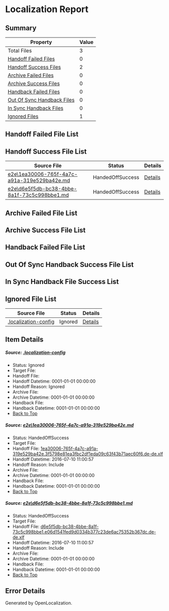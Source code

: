 # <a name='report-top'></a> Localization Report

## Summary
 Property | Value 
 -------- | ----- 
 Total Files | 3
[ Handoff Failed Files ](#handoff-failed-list)| 0
[ Handoff Success Files ](#handoff-success-list)| 2
[ Archive Failed Files ](#archive-failed-list)| 0
[ Archive Success Files ](#archive-success-list)| 0
[ Handback Failed Files ](#handback-failed-list)| 0
[ Out Of Sync Handback Files ](#outofsync-handback-success-list)| 0
[ In Sync Handback Files ](#insync-handback-success-list)| 0
[ Ignored Files ](#ignored-list)| 1

## <a name='handoff-failed-list'></a> Handoff Failed File List

## <a name='handoff-success-list'></a> Handoff Success File List
 Source File | Status | Details 
 ----------- | ------ | ------- 
 [e2e\1ea30006-765f-4a7c-a91a-319e529ba42e.md](https://github.com/OpenLocalizationTestOrg/oltest/blob/8c2ce150cb89e1234b119fe6cb4f4afcecf59d6c/e2e/1ea30006-765f-4a7c-a91a-319e529ba42e.md) | HandedOffSuccess | [Details](#2ae534fb057312c2b4df8b5f7195953d159b60aa1)
 [e2e\d6e5f5db-bc38-4bbe-8a1f-73c5c998bbe1.md](https://github.com/OpenLocalizationTestOrg/oltest/blob/8c2ce150cb89e1234b119fe6cb4f4afcecf59d6c/e2e/d6e5f5db-bc38-4bbe-8a1f-73c5c998bbe1.md) | HandedOffSuccess | [Details](#06a5216797a922907f68a1277bc510e715fb40722)

## <a name='archive-failed-list'></a> Archive Failed File List

## <a name='archive-success-list'></a> Archive Success File List

## <a name='handback-failed-list'></a> Handback Failed File List

## <a name='outofsync-handback-success-list'></a> Out Of Sync Handback Success File List

## <a name='insync-handback-success-list'></a> In Sync Handback File Success List

## <a name='ignored-list'></a> Ignored File List
 Source File | Status | Details 
 ----------- | ------ | ------- 
 [.localization-config](https://github.com/OpenLocalizationTestOrg/oltest/blob/8c2ce150cb89e1234b119fe6cb4f4afcecf59d6c/.localization-config) | Ignored | [Details](#3d4f252ac210baf56311d7e97dcc2db10974dbd20)

## Item Details
##### <a name='3d4f252ac210baf56311d7e97dcc2db10974dbd20'></a> Source: [.localization-config](https://github.com/OpenLocalizationTestOrg/oltest/blob/8c2ce150cb89e1234b119fe6cb4f4afcecf59d6c/.localization-config)
* Status: Ignored
* Target File: 
* Handoff File: 
* Handoff Datetime: 0001-01-01 00:00:00
* Handoff Reason: Ignored
* Archive File: 
* Archive Datetime: 0001-01-01 00:00:00
* Handback File: 
* Handback Datetime: 0001-01-01 00:00:00
* [Back to Top](#report-top)

##### <a name='2ae534fb057312c2b4df8b5f7195953d159b60aa1'></a> Source: [e2e\1ea30006-765f-4a7c-a91a-319e529ba42e.md](https://github.com/OpenLocalizationTestOrg/oltest/blob/8c2ce150cb89e1234b119fe6cb4f4afcecf59d6c/e2e/1ea30006-765f-4a7c-a91a-319e529ba42e.md)
* Status: HandedOffSuccess
* Target File: 
* Handoff File: [1ea30006-765f-4a7c-a91a-319e529ba42e.3f5798e81ea3fbc2df1eda09c63f43b71aec60f6.de-de.xlf](https://github.com/OpenLocalizationTestOrg/olhandoff-e2e/blob/5c8569f8232155672e7fb87299efc3187d2d56d2/ol-handoff/OpenLocalizationTestOrg/oltest-dede-fly/ci/ht/1ea30006-765f-4a7c-a91a-319e529ba42e.3f5798e81ea3fbc2df1eda09c63f43b71aec60f6.de-de.xlf)
* Handoff Datetime: 2016-07-10 11:00:57
* Handoff Reason: Include
* Archive File: 
* Archive Datetime: 0001-01-01 00:00:00
* Handback File: 
* Handback Datetime: 0001-01-01 00:00:00
* [Back to Top](#report-top)

##### <a name='06a5216797a922907f68a1277bc510e715fb40722'></a> Source: [e2e\d6e5f5db-bc38-4bbe-8a1f-73c5c998bbe1.md](https://github.com/OpenLocalizationTestOrg/oltest/blob/8c2ce150cb89e1234b119fe6cb4f4afcecf59d6c/e2e/d6e5f5db-bc38-4bbe-8a1f-73c5c998bbe1.md)
* Status: HandedOffSuccess
* Target File: 
* Handoff File: [d6e5f5db-bc38-4bbe-8a1f-73c5c998bbe1.e06d1541fed9d0334b377c23de6ac75352b367dc.de-de.xlf](https://github.com/OpenLocalizationTestOrg/olhandoff-e2e/blob/5c8569f8232155672e7fb87299efc3187d2d56d2/ol-handoff/OpenLocalizationTestOrg/oltest-dede-fly/ci/ht/d6e5f5db-bc38-4bbe-8a1f-73c5c998bbe1.e06d1541fed9d0334b377c23de6ac75352b367dc.de-de.xlf)
* Handoff Datetime: 2016-07-10 11:00:57
* Handoff Reason: Include
* Archive File: 
* Archive Datetime: 0001-01-01 00:00:00
* Handback File: 
* Handback Datetime: 0001-01-01 00:00:00
* [Back to Top](#report-top)


## Error Details

Generated by OpenLocalization.
